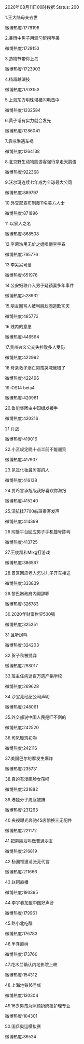 2020年08月11日00时数据
Status: 200

1.王大陆母亲去世

微博热度:1778198

2.暴雨中男子用漏勺帮捞苹果

微博热度:1728153

3.造物节带你上岛

微博热度:1723903

4.杨超越演技

微博热度:1703153

5.上海东方明珠塔被闪电击中

微博热度:1332584

6.黄子韬有实力就会发光

微博热度:1286041

7.袁咏琳遇车祸

微博热度:1264138

8.北京野生动物园游客强行拿走天鹅蛋

微博热度:922368

9.沃尔玛连续七年成为全球最大公司

微博热度:889797

10.外交部宣布制裁11名美方人士

微博热度:871896

11.以家人之名

微博热度:868508

12.李荣浩用无价之姐唱懵李宇春

微博热度:765776

13.李尖尖可爱

微博热度:651976

14.公安妇联介入男子疑锁妻多年事件

微博热度:528932

15.朋友圈骂人被判朋友圈道歉10天

微博热度:485773

16.贱内的意思

微博热度:446564

17.贵州兴义公交失控致多人受伤

微博热度:422992

18.母亲救子溺亡男孩哭喊我错了

微博热度:422496

19.iOS14 beta4

微博热度:420961

20.鲁能集团由中国绿发接手

微博热度:420216

21.肖战

微博热度:419016

22.小区规定晚十点半前不能遛狗

微博热度:417907

23.见过化妆最厉害的人

微博热度:416138

24.贾玲言承旭版我好喜欢你海报

微博热度:415240

25.深航挂7700航班乘客发声

微博热度:414399

26.网播平台回应男子手机撞号陈屿

微博热度:413725

27.王俊凯和Mlxg打游戏

微博热度:386567

28.景区回应老人乞讨儿子开车接送

微博热度:333839

29.黎巴嫩政府内阁辞职

微博热度:326783

30.2020年财富世界500强

微博热度:325251

31.且听凤鸣

微博热度:324203

32.贺子秋被抛弃

微博热度:298017

33.班主任病逝百万遗产捐学校

微博热度:269628

34.沙宝亮经纪公司声明

微博热度:248061

35.外交部说中国人民是吓不倒的

微博热度:242520

36.司凤璇玑初吻

微博热度:242116

37.美国巴尔的摩发生爆炸

微博热度:235731

38.真的有漫画脸女孩吗

微博热度:231882

39.港独分子周庭被捕

微博热度:231263

40.央视曝光奔驰4S店偷换三无配件

微博热度:221172

41.把男朋友叫做普通朋友

微博热度:216819

42.杨国福邀请张亮代言

微博热度:211666

43.赵珂直播

微博热度:190395

44.李宇春加盟中国好声音

微博热度:179961

45.路小北吃醋

微博热度:176783

46.半泽直树

微博热度:173760

47.花木兰确认内地影院上映

微博热度:154312

48.上海地铁16号线

微博热度:130304

49.16岁男孩为照顾奶奶报护理专业

微博热度:104301

50.国乒奥运模拟赛

微博热度:89524

